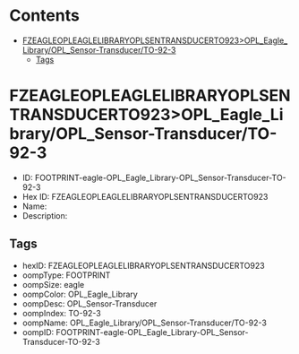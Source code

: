 



Contents
========

* [FZEAGLEOPLEAGLELIBRARYOPLSENTRANSDUCERTO923>OPL_Eagle_Library/OPL_Sensor-Transducer/TO-92-3](#fzeagleopleaglelibraryoplsentransducerto923opl_eagle_libraryopl_sensor-transducerto-92-3)
	* [Tags](#tags)

# FZEAGLEOPLEAGLELIBRARYOPLSENTRANSDUCERTO923>OPL_Eagle_Library/OPL_Sensor-Transducer/TO-92-3

- ID: FOOTPRINT-eagle-OPL_Eagle_Library-OPL_Sensor-Transducer-TO-92-3
- Hex ID: FZEAGLEOPLEAGLELIBRARYOPLSENTRANSDUCERTO923
- Name: 
- Description: 

## Tags

- hexID: FZEAGLEOPLEAGLELIBRARYOPLSENTRANSDUCERTO923
- oompType: FOOTPRINT
- oompSize: eagle
- oompColor: OPL_Eagle_Library
- oompDesc: OPL_Sensor-Transducer
- oompIndex: TO-92-3
- oompName: OPL_Eagle_Library/OPL_Sensor-Transducer/TO-92-3
- oompID: FOOTPRINT-eagle-OPL_Eagle_Library-OPL_Sensor-Transducer-TO-92-3

